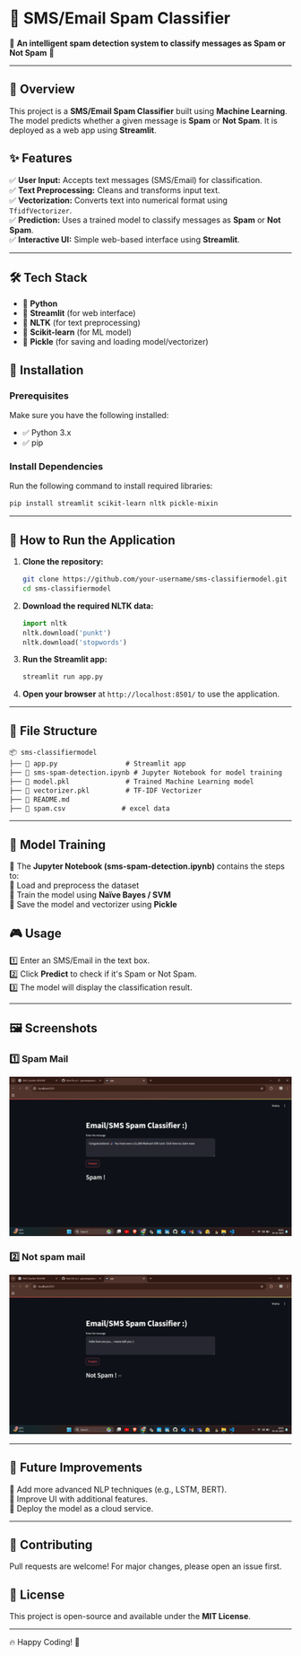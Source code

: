 # 📩 SMS/Email Spam Classifier

🚀 **An intelligent spam detection system to classify messages as Spam or Not Spam** 🚀

---

## 🌟 Overview
This project is a **SMS/Email Spam Classifier** built using **Machine Learning**. The model predicts whether a given message is **Spam** or **Not Spam**. It is deployed as a web app using **Streamlit**.

## ✨ Features
✅ **User Input:** Accepts text messages (SMS/Email) for classification.  
✅ **Text Preprocessing:** Cleans and transforms input text.  
✅ **Vectorization:** Converts text into numerical format using `TfidfVectorizer`.  
✅ **Prediction:** Uses a trained model to classify messages as **Spam** or **Not Spam**.  
✅ **Interactive UI:** Simple web-based interface using **Streamlit**.  

---

## 🛠 Tech Stack
- 🐍 **Python**
- 🎨 **Streamlit** (for web interface)
- 📝 **NLTK** (for text preprocessing)
- 🤖 **Scikit-learn** (for ML model)
- 💾 **Pickle** (for saving and loading model/vectorizer)

## 📌 Installation
### Prerequisites
Make sure you have the following installed:
- ✅ Python 3.x
- ✅ pip

### Install Dependencies
Run the following command to install required libraries:
```sh
pip install streamlit scikit-learn nltk pickle-mixin
```

---

## 🚀 How to Run the Application
1. **Clone the repository:**
   ```sh
   git clone https://github.com/your-username/sms-classifiermodel.git
   cd sms-classifiermodel
   ```
2. **Download the required NLTK data:**
   ```python
   import nltk
   nltk.download('punkt')
   nltk.download('stopwords')
   ```
3. **Run the Streamlit app:**
   ```sh
   streamlit run app.py
   ```
4. **Open your browser** at `http://localhost:8501/` to use the application.

---

## 📂 File Structure
```
📦 sms-classifiermodel
├── 📜 app.py                 # Streamlit app
├── 📜 sms-spam-detection.ipynb # Jupyter Notebook for model training
├── 📜 model.pkl              # Trained Machine Learning model
├── 📜 vectorizer.pkl         # TF-IDF Vectorizer
├── 📜 README.md
├── 📜 spam.csv              # excel data

```

---

## 🎯 Model Training
📌 The **Jupyter Notebook (sms-spam-detection.ipynb)** contains the steps to:  
🔹 Load and preprocess the dataset  
🔹 Train the model using **Naïve Bayes / SVM**  
🔹 Save the model and vectorizer using **Pickle**  

## 🎮 Usage
1️⃣ Enter an SMS/Email in the text box.  
2️⃣ Click **Predict** to check if it's Spam or Not Spam.  
3️⃣ The model will display the classification result.  

---

## 🖼 Screenshots  
### 1️⃣ Spam Mail 
![Spam Mail](screenshots/spam.png)  

### 2️⃣ Not spam mail  
![Not Spam Mail](screenshots/notspam.png)  


---

## 🔮 Future Improvements
🚀 Add more advanced NLP techniques (e.g., LSTM, BERT).  
🚀 Improve UI with additional features.  
🚀 Deploy the model as a cloud service.  

---

## 🤝 Contributing
Pull requests are welcome! For major changes, please open an issue first.  

## 📜 License
This project is open-source and available under the **MIT License**.  

---

🔥 Happy Coding! 🚀

